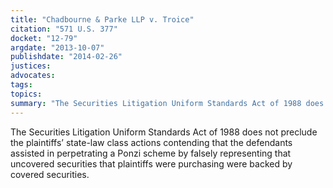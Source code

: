 ```yaml
---
title: "Chadbourne & Parke LLP v. Troice"
citation: "571 U.S. 377"
docket: "12-79"
argdate: "2013-10-07"
publishdate: "2014-02-26"
justices:
advocates:
tags:
topics:
summary: "The Securities Litigation Uniform Standards Act of 1988 does not preclude the plaintiffs’ state-law class actions contending that the defendants assisted in perpetrating a Ponzi scheme by falsely representing that uncovered securities that plaintiffs were purchasing were backed by covered securities."
---
```

The Securities Litigation Uniform Standards Act of 1988 does not preclude the plaintiffs’ state-law class actions contending that the defendants assisted in perpetrating a Ponzi scheme by falsely representing that uncovered securities that plaintiffs were purchasing were backed by covered securities.

